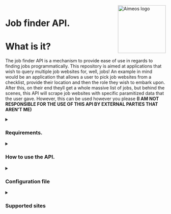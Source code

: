 <a href=https://github.com/Barnold8>
<img src="https://avatars.githubusercontent.com/u/55092542?v=4" alt="Aimeos logo" title="Aimeos" align="right" height="150"/>
</a>

# Job finder API.

# What is it?

The job finder API is a mechanism to provide ease of use in regards to finding jobs programmatically. This repository is aimed at applications that wish to query multiple job websites for, well, jobs! An example in mind would be an application that allows a user to pick job websites from a checklist, provide their location and then the role they wish to embark upon. After this, on their end theyll get a whole massive list of jobs, but behind the scenes, this API will scrape job websites with specific paramitized data that the user gave. However, this can be used however you please **(I AM NOT RESPONSIBLE FOR THE USE OF THIS API BY EXTERNAL PARTIES THAT AREN'T ME)**

<details>
<summary><h3>Requirements.</h3></summary>

```
  Selenium 4.11.2 - Used to scrape websites for data
  undetected-chromedriver 3.5.2 - Used to get past basic cloudflare bot protection
  Flask 2.3.2 - Used to facilitate API
  Flask-RESTful 0.3.10 - Used to help make API RESTful
```
> Using  pip install -r requirements.txt will fix any dependency issues

</details>

<details>
<summary><h3>How to use the API.</h3></summary>

  This API has **one** endpoint due to its simple nature. This endpoint is called **_Job_**. This endpoint takes a job website name as the URI and three variables.
  The three variables are as follows:
  
  * where: Location of the user, used to find jobs close to them
  * what: The desired job role of the user, used to find jobs relating to their desired job role
  * pages: The amount of jobs that are parsed from the given site

  By default, these variables are required. However, even though it is not recommended, these variables can become optional if you set the corresponding booleans to false in the configuration file provided. To see more information on this see [Configuration file](#config)
  
  <details>
    
  <summary><h4> GET requests </h4></summary>
  
  > A sample request would look like:
  > > GET http://127.0.0.1:8000/Job/indeed?what=care&where=London&pages=1
  <details>
  <summary><h4>Sample response <b>(Not real data)</b></h4></summary>

  ```json
  {
      "Job data": [
          {
              "name": "Johns care institute",
              "company": "JCI",
              "location": "Fake west st",
              "link": "https://cataas.com/cat/says/hello%20world!"
          },
          {
              "name": "Veterinary Receptionist",
              "company": "Vets R us",
              "location": "Northampton silly billy st",
              "link": "https://genrandom.com/cats/"
          }
      ]
  }
```
</details>

</details>
</details>


<details>
<summary name="config"><h3> Configuration file </h3></summary>

  The configuration file allows customisation of the API and the website parser to meet the needs of your application. 
  The config.json file looks like and can be found [here](https://github.com/Barnold8/JobFinderAPI/blob/main/config/settings.json)
```json
{
    "sites":{
        
        "indeed":{
            "tab_title" : "indeed" 
        },
        
        "totaljobs":{
            "tab_title" : "vacancies"
        }
        
    },
    "API":{
        
        "host": "0.0.0.0",
        "port": 8000,
        "job_name_required": true,
        "user_location_required": true,
        "page_amount_required": true,
        "debug_mode": true
        

    }
}
```

</details>

<details>
<summary><h3> Supported sites </h3></summary>

* Indeed.com

</details>



